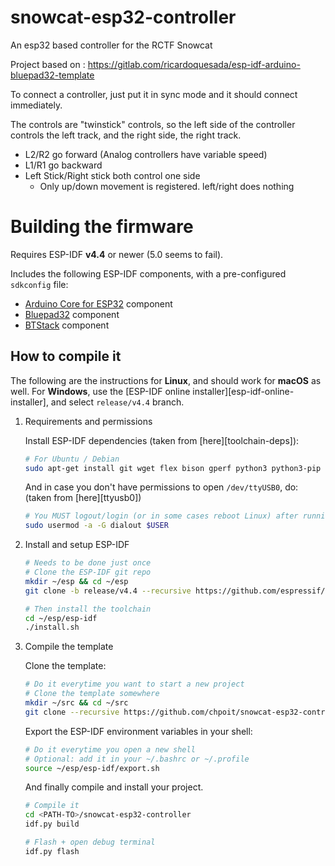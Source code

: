 # snowcat-esp32-controller

An esp32 based controller for the RCTF Snowcat

Project based on : https://gitlab.com/ricardoquesada/esp-idf-arduino-bluepad32-template

To connect a controller, just put it in sync mode and it should connect immediately.

The controls are "twinstick" controls, so the left side of the controller controls the left track, and the right side, the right track. 
- L2/R2 go forward (Analog controllers have variable speed)
- L1/R1 go backward
- Left Stick/Right stick both control one side
  - Only up/down movement is registered. left/right does nothing


# Building the firmware

Requires ESP-IDF **v4.4** or newer (5.0 seems to fail).

Includes the following ESP-IDF components, with a pre-configured `sdkconfig` file:

* [Arduino Core for ESP32](https://github.com/espressif/arduino-esp32) component
* [Bluepad32](https://gitlab.com/ricardoquesada/bluepad32/) component
* [BTStack](https://github.com/bluekitchen/btstack) component

## How to compile it

The following are the instructions for **Linux**, and should work for **macOS** as well. For **Windows**, use the
[ESP-IDF online installer][esp-idf-online-installer], and select `release/v4.4` branch.

1. Requirements and permissions

    Install ESP-IDF dependencies (taken from [here][toolchain-deps]):

    ```sh
    # For Ubuntu / Debian
    sudo apt-get install git wget flex bison gperf python3 python3-pip python3-setuptools cmake ninja-build ccache libffi-dev libssl-dev dfu-util libusb-1.0-0
    ```

    And in case you don't have permissions to open `/dev/ttyUSB0`, do:
    (taken from [here][ttyusb0])

    ```sh
    # You MUST logout/login (or in some cases reboot Linux) after running this command
    sudo usermod -a -G dialout $USER
    ```

2. Install and setup ESP-IDF

    ```sh
    # Needs to be done just once
    # Clone the ESP-IDF git repo
    mkdir ~/esp && cd ~/esp
    git clone -b release/v4.4 --recursive https://github.com/espressif/esp-idf.git

    # Then install the toolchain
    cd ~/esp/esp-idf
    ./install.sh
    ```

3. Compile the template

    Clone the template:

    ```sh
    # Do it everytime you want to start a new project
    # Clone the template somewhere
    mkdir ~/src && cd ~/src
    git clone --recursive https://github.com/chpoit/snowcat-esp32-controller.git snowcat-esp32-controller
    ```

    Export the ESP-IDF environment variables in your shell:

    ```sh
    # Do it everytime you open a new shell
    # Optional: add it in your ~/.bashrc or ~/.profile
    source ~/esp/esp-idf/export.sh
    ```

    And finally compile and install your project.

    ```sh
    # Compile it
    cd <PATH-TO>/snowcat-esp32-controller
    idf.py build

    # Flash + open debug terminal
    idf.py flash
    ```
